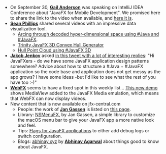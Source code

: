 * On September 30, [**Gail Anderson**](https://twitter.com/gail_asgteach) was speaking on IntelliJ IDEA Conference about "JavaFX for Mobile Development". We promised here to share the link to the video when available, and [here it is](https://www.youtube.com/watch?v=-8epeIFdKWo&t=14498s).
* [**Sean Phillips**](https://twitter.com/SeanMiPhillips) shared several videos with an impressive data visualization tool.
  * [Arcing through decoded hyper-dimensional space using #Java and #JavaFX](https://twitter.com/SeanMiPhillips/status/1584287746637828098).
  * [Trinity JavaFX 3D Convex Hull Generator](https://www.youtube.com/watch?v=NXHQY5Fh1Do)
  * [Hull Point Cloud using #JavaFX 3D](https://twitter.com/SeanMiPhillips/status/1584204309956202496)
* [**Jakob Jenkov**](https://twitter.com/jjenkov) asked [in this tweet with a lot of interesting replies](https://twitter.com/jjenkov/status/1584090714320695296): "Hi JavaFXers - do we have some JavaFX application design patterns somewhere? Advice about how to structure a #Java + #JavaFX application so the code base and application does not get messy as the app grows? I have some ideas -but I'd like to see what the rest of you have too :-)"
* [**WebFX**](https://twitter.com/WebFXProject) seems to have a fixed spot in this weekly list... [This new demo](https://webfx.dev/#/demos) shows MediaView added to the JavaFX Media emulation, which means that WebFX can now display videos.
* New content that is now available on jfx-central.com
  * People: the work of [**Jan Gassen**](https://twitter.com/jan_gassen) is listed on [this page](https://www.jfx-central.com/people/j.gassen).
  * Library: [NSMenuFX](https://www.jfx-central.com/libraries/nsmenufx), by Jan Gassen, a simple library to customize the macOS menu bar to give your JavaFX app a more native look and feel.
  * Tips: [Flags for JavaFX applications](https://www.jfx-central.com/tips/application_flags) to either add debug logs or switch configuration.
  * Blogs: [abhinay.xyz](https://www.jfx-central.com/blogs/abhinay.xyz) by [**Abhinay Agarwal**](https://twitter.com/iAbhinay) about things good to know about JavaFX.